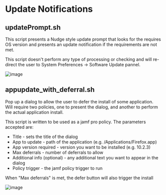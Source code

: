 # Update Notifications

## updatePrompt.sh

This script presents a Nudge style update prompt that looks for the requires OS version and presents an update notification if the requirements are not met.

This script doesn't perform any type of processing or checking and will re-direct the user to System Preferences -> Software Update pannel.

![image](https://user-images.githubusercontent.com/3598965/161907377-d9187317-eb88-459a-84cc-589ec10387e5.png)

## appupdate_with_deferral.sh

Pop up a dialog to allow the user to defer the install of some application. Will require two policies, one to present the dialog, and another to perform the actual application install.

This script is written to be used as a jamf pro policy. The parameters accepted are:
 
 - Title - sets the title of the dialog
 - App to update - path of the application (e.g. /Applications/Firefox.app)
 - App version required - version you want to be installed (e.g. 10.2.3)
 - Max deferrals - number of deferrals to allow
 - Additional info (optional) - any additional text you want to appear in the dialog
 - Policy trigger - the jamf policy trigger to run 
 
 When "Max deferrals" is met, the defer button will also trigger the install
 
 ![image](https://user-images.githubusercontent.com/3598965/161907703-cd309288-f8d7-4fd1-9ac5-95f8cf333e36.png)

